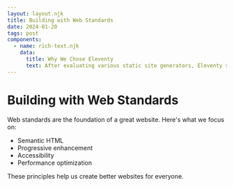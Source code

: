 ```yaml
---
layout: layout.njk
title: Building with Web Standards
date: 2024-01-20
tags: post
components:
  - name: rich-text.njk
    data:
      title: Why We Chose Eleventy
      text: After evaluating various static site generators, Eleventy stood out for its simplicity and flexibility. It allows us to build fast, maintainable websites without unnecessary complexity.
---
```

# Building with Web Standards

Web standards are the foundation of a great website. Here's what we focus on:

- Semantic HTML
- Progressive enhancement
- Accessibility
- Performance optimization

These principles help us create better websites for everyone.